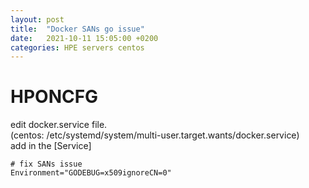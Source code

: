 ```yaml
---
layout: post
title:  "Docker SANs go issue"
date:   2021-10-11 15:05:00 +0200
categories: HPE servers centos 
---
```

# HPONCFG
edit docker.service file. <br>
(centos: /etc/systemd/system/multi-user.target.wants/docker.service)<br>
add in the [Service]
```
# fix SANs issue
Environment="GODEBUG=x509ignoreCN=0"
```